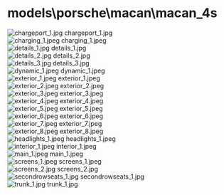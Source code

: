 <h1>models\porsche\macan\macan_4s</h1>
<div class="container text-center">
<div class="row">
<div class="col col-lg-2 col-6">
<img src="https://media.evkx.net/multimedia/models/porsche/macan/macan_4s/chargeport_1_xst.jpg" class="img-thumbnail" alt="chargeport_1.jpg">
chargeport_1.jpg
</div>
<div class="col col-lg-2 col-6">
<img src="https://media.evkx.net/multimedia/models/porsche/macan/macan_4s/charging_1_xst.jpeg" class="img-thumbnail" alt="charging_1.jpeg">
charging_1.jpeg
</div>
<div class="col col-lg-2 col-6">
<img src="https://media.evkx.net/multimedia/models/porsche/macan/macan_4s/details_1_xst.jpg" class="img-thumbnail" alt="details_1.jpg">
details_1.jpg
</div>
<div class="col col-lg-2 col-6">
<img src="https://media.evkx.net/multimedia/models/porsche/macan/macan_4s/details_2_xst.jpg" class="img-thumbnail" alt="details_2.jpg">
details_2.jpg
</div>
<div class="col col-lg-2 col-6">
<img src="https://media.evkx.net/multimedia/models/porsche/macan/macan_4s/details_3_xst.jpg" class="img-thumbnail" alt="details_3.jpg">
details_3.jpg
</div>
<div class="col col-lg-2 col-6">
<img src="https://media.evkx.net/multimedia/models/porsche/macan/macan_4s/dynamic_1_xst.jpeg" class="img-thumbnail" alt="dynamic_1.jpeg">
dynamic_1.jpeg
</div>
<div class="col col-lg-2 col-6">
<img src="https://media.evkx.net/multimedia/models/porsche/macan/macan_4s/exterior_1_xst.jpeg" class="img-thumbnail" alt="exterior_1.jpeg">
exterior_1.jpeg
</div>
<div class="col col-lg-2 col-6">
<img src="https://media.evkx.net/multimedia/models/porsche/macan/macan_4s/exterior_2_xst.jpeg" class="img-thumbnail" alt="exterior_2.jpeg">
exterior_2.jpeg
</div>
<div class="col col-lg-2 col-6">
<img src="https://media.evkx.net/multimedia/models/porsche/macan/macan_4s/exterior_3_xst.jpeg" class="img-thumbnail" alt="exterior_3.jpeg">
exterior_3.jpeg
</div>
<div class="col col-lg-2 col-6">
<img src="https://media.evkx.net/multimedia/models/porsche/macan/macan_4s/exterior_4_xst.jpeg" class="img-thumbnail" alt="exterior_4.jpeg">
exterior_4.jpeg
</div>
<div class="col col-lg-2 col-6">
<img src="https://media.evkx.net/multimedia/models/porsche/macan/macan_4s/exterior_5_xst.jpeg" class="img-thumbnail" alt="exterior_5.jpeg">
exterior_5.jpeg
</div>
<div class="col col-lg-2 col-6">
<img src="https://media.evkx.net/multimedia/models/porsche/macan/macan_4s/exterior_6_xst.jpeg" class="img-thumbnail" alt="exterior_6.jpeg">
exterior_6.jpeg
</div>
<div class="col col-lg-2 col-6">
<img src="https://media.evkx.net/multimedia/models/porsche/macan/macan_4s/exterior_7_xst.jpeg" class="img-thumbnail" alt="exterior_7.jpeg">
exterior_7.jpeg
</div>
<div class="col col-lg-2 col-6">
<img src="https://media.evkx.net/multimedia/models/porsche/macan/macan_4s/exterior_8_xst.jpeg" class="img-thumbnail" alt="exterior_8.jpeg">
exterior_8.jpeg
</div>
<div class="col col-lg-2 col-6">
<img src="https://media.evkx.net/multimedia/models/porsche/macan/macan_4s/headlights_1_xst.jpeg" class="img-thumbnail" alt="headlights_1.jpeg">
headlights_1.jpeg
</div>
<div class="col col-lg-2 col-6">
<img src="https://media.evkx.net/multimedia/models/porsche/macan/macan_4s/interior_1_xst.jpeg" class="img-thumbnail" alt="interior_1.jpeg">
interior_1.jpeg
</div>
<div class="col col-lg-2 col-6">
<img src="https://media.evkx.net/multimedia/models/porsche/macan/macan_4s/main_1_xst.jpeg" class="img-thumbnail" alt="main_1.jpeg">
main_1.jpeg
</div>
<div class="col col-lg-2 col-6">
<img src="https://media.evkx.net/multimedia/models/porsche/macan/macan_4s/screens_1_xst.jpeg" class="img-thumbnail" alt="screens_1.jpeg">
screens_1.jpeg
</div>
<div class="col col-lg-2 col-6">
<img src="https://media.evkx.net/multimedia/models/porsche/macan/macan_4s/screens_2_xst.jpg" class="img-thumbnail" alt="screens_2.jpg">
screens_2.jpg
</div>
<div class="col col-lg-2 col-6">
<img src="https://media.evkx.net/multimedia/models/porsche/macan/macan_4s/secondrowseats_1_xst.jpg" class="img-thumbnail" alt="secondrowseats_1.jpg">
secondrowseats_1.jpg
</div>
<div class="col col-lg-2 col-6">
<img src="https://media.evkx.net/multimedia/models/porsche/macan/macan_4s/trunk_1_xst.jpg" class="img-thumbnail" alt="trunk_1.jpg">
trunk_1.jpg
</div>
</div>
</div>
